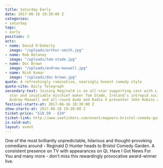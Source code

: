 ```yaml
---
title: Saturday Early
date: 2017-06-16 19:30:00 Z
categories:
- saturday
tags:
- early
position: 3
acts:
- name: David O'Doherty
  image: "/uploads/arthur-smith.jpg"
- name: Rob Delaney
  image: "/uploads/tom-stade.jpg"
- name: Doc Brown
  image: "/uploads/andrew-maxwell.jpg"
- name: Nish Kumar
  image: "/uploads/doc-brown.jpg"
quote: A refreshingly ruminative, searingly honest comedy style
quote-cite: Daily Telegraph
secondary-text: Joining Reginald is an all-star supporting cast with Live At The Apollo
  star and insatiable mischief maker Tom Stade, Ireland’s intrepid social commentator
  Andrew Maxwell and all-round dude and Radio X presenter John Robins as host.
festival-starts-at: 2017-06-16 18:30:00 Z
show-starts-at: 2017-06-16 19:30:00 Z
ticket-price: "£18.50 - £24"
ticket-link: http://www.seetickets.com/event/magners-bristol-comedy-garden-reginald-d-hunter/big-top-bristol-comedy-garden/973926/
is-sold-out: 
layout: event
---
```


One of the most brilliantly unpredictable, hilarious and thought-provoking comedians around - Reginald D Hunter heads to Bristol Comedy Garden. A consistent presence on TV with appearances on Qi, Have I Got News For You and many more - don’t miss this rewardingly provocative award-winner live.